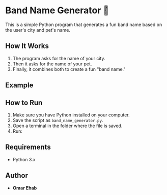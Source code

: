 # Band Name Generator 🎵

This is a simple Python program that generates a fun band name based on the user's city and pet's name.

## How It Works
1. The program asks for the name of your city.
2. Then it asks for the name of your pet.
3. Finally, it combines both to create a fun "band name."

## Example

## How to Run
1. Make sure you have Python installed on your computer.
2. Save the script as `band_name_generator.py`.
3. Open a terminal in the folder where the file is saved.
4. Run:

## Requirements
- Python 3.x

## Author
- **Omar Ehab**   
